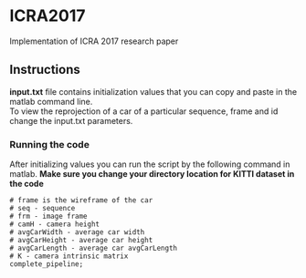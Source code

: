 # ICRA2017
Implementation of ICRA 2017 research paper

## Instructions
**input.txt** file contains initialization values that you can copy and paste in the matlab command line. <br/>
To view the reprojection of a car of a particular sequence, frame and id change the input.txt parameters.

### Running the code

After initializing values you can run the script by the following command in matlab. **Make sure you change your directory location for KITTI dataset in the code**
```
# frame is the wireframe of the car
# seq - sequence
# frm - image frame
# camH - camera height
# avgCarWidth - average car width
# avgCarHeight - average car height
# avgCarLength - average car avgCarLength
# K - camera intrinsic matrix
complete_pipeline;
```

